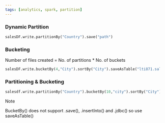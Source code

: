 ```yaml
---
tags: [analytics, spark, partition]
---
```


### Dynamic Partition

````python
salesDF.write.partitionBy("Country").save("path")
````

### Bucketing

Number of files created = No. of partitions * No. of buckets

````python
salesDF.write.bucketBy(4,"City").sortBy("City").saveAsTable("lti871.salebuck")
````

### Partitioning & Bucketing

````python
salesdf.write.partitionBy("Country").bucketBy(10,"city").sortBy("City").saveAsTable("lti871.salebuck")
````

 > [!NOTE]
 > BucketBy() does not support .save(), .insertInto() and .jdbc() so use saveAsTable()

